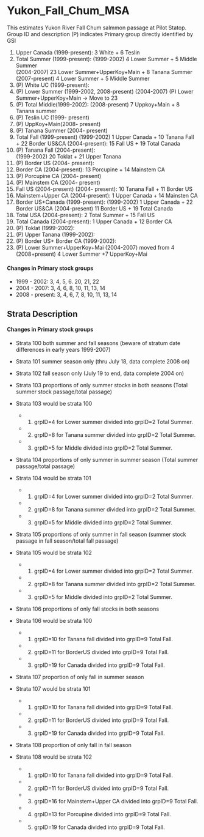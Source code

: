 # Yukon_Fall_Chum_MSA

This estimates Yukon River Fall Chum salmmon passage at Pilot Statop. 
   Group ID and description (P) indicates Primary group directly identified by 
   GSI
1. Upper Canada (1999-present): 3 White + 6 Teslin
2. Total Summer (1999-present): 
	(1999-2002)  4 Lower Summer + 5 Middle Summer  
	(2004-2007)  23 Lower Summer+UpperKoy+Main + 8 Tanana Summer  
  	(2007-present)  4 Lower Summer + 5 Middle Summer  
3. (P) White UC (1999-present): 	 
4. (P) Lower Summer (1999-2002, 2008-present)
  	(2004-2007) (P) Lower Summer+UpperKoy+Main -> Move to 23 		
5. (P) Total Middle(1999-2002): 
	(2008-present) 7 Uppkoy+Main + 8 Tanana summer 
6. (P) Teslin UC (1999- present)   
7. (P) UppKoy+Main(2008- present)
8. (P) Tanana Summer (2004- present)
9. Total Fall (1999-present)
	(1999-2002) 1 Upper Canada + 10 Tanana Fall + 22 Border US&CA
	(2004-present):  15 Fall US + 19 Total Canada  
10. (P) Tanana Fall (2004-present):  
        (1999-2002)  20 Toklat + 21 Upper Tanana
11. (P) Border US (2004- present):
12. Border CA (2004-present): 13 Porcupine + 14 Mainstem CA 
13.  (P) Porcupine CA (2004- present)
14.  (P) Mainstem CA (2004- present) 
15.  Fall US (2004-present)
	 (2004- present): 10 Tanana Fall + 11 Border US
16.  Mainstem+Upper CA (2004-present): 1 Upper Canada + 14 Mainsten CA
17.  Border US+Canada (1999-present): 
		 (1999-2002) 1 Upper Canada + 22 Border US&CA 
		 (2004-present) 11 Border US + 19 Total Canada
18.  Total USA (2004-present): 2 Total Summer + 15 Fall US
19.  Total Canada (2004-present): 1 Upper Canada + 12 Border CA 
20.  (P) Toklat (1999-2002):  
21.  (P) Upper Tanana (1999-2002):   
22.  (P) Border US+ Border CA (1999-2002): 
23.  (P) Lower Summer+UpperKoy+Mai (2004-2007) moved from 4 
		 (2008+present)  4 Lower Summer +7 UpperKoy+Mai  

####  Changes in Primary stock groups
* 1999 - 2002: 3, 4, 5, 6. 20, 21, 22
* 2004 - 2007: 3, 4, 6, 8, 10, 11, 13, 14
* 2008 - present: 3, 4, 6, 7, 8, 10, 11, 13, 14

## Strata Description 
####  Changes in Primary stock groups
* Strata 100 both summer and fall seasons (beware of stratum date differences in early years 1999-2007)
* Strata 101 summer season only (thru July 18, data complete 2008 on)
* Strata 102 fall season only (July 19 to end, data complete 2004 on)

* Strata 103 proportions of only summer stocks in both seasons (Total summer stock passage/total passage)
* Strata 103 would be strata 100   
	* 1) grpID=4 for Lower summer divided into grpID=2 Total Summer.
	* 2) grpID=8 for Tanana summer divided into grpID=2 Total Summer.
	* 3) grpID=5 for Middle divided into grpID=2 Total Summer.

* Strata 104 proportions of only summer in summer season  (Total summer passage/total passage)
* Strata 104 would be strata 101
	* 1) grpID=4 for Lower summer divided into grpID=2 Total Summer.
	* 2) grpID=8 for Tanana summer divided into grpID=2 Total Summer.
	* 3) grpID=5 for Middle divided into grpID=2 Total Summer.

* Strata 105 proportions of only summer in fall season  (summer stock passage in fall season/total fall passage)
* Strata 105 would be strata 102
	* 1) grpID=4 for Lower summer divided into grpID=2 Total Summer.
	* 2) grpID=8 for Tanana summer divided into grpID=2 Total Summer.
	* 3) grpID=5 for Middle divided into grpID=2 Total Summer.

* Strata 106 proportions of only fall stocks in both seasons
* Strata 106 would be strata 100
	* 1) grpID=10 for Tanana fall divided into grpID=9 Total Fall.
	* 2) grpID=11 for BorderUS divided into grpID=9 Total Fall.
	* 3) grpID=19 for Canada divided into grpID=9 Total Fall.

* Strata 107 proportion of only fall in summer season
* Strata 107 would be strata 101
	* 1) grpID=10 for Tanana fall divided into grpID=9 Total Fall.
	* 2) grpID=11 for BorderUS divided into grpID=9 Total Fall.
	* 3) grpID=19 for Canada divided into grpID=9 Total Fall.

* Strata 108 proportion of only fall in fall season
* Strata 108 would be strata 102
	* 1) grpID=10 for Tanana fall divided into grpID=9 Total Fall.
	* 2) grpID=11 for BorderUS divided into grpID=9 Total Fall.
	* 3) grpID=16 for Mainstem+Upper CA divided into grpID=9 Total Fall.
	* 4) grpID=13 for Porcupine divided into grpID=9 Total Fall.
	* 5) grpID=19 for Canada divided into grpID=9 Total Fall.
